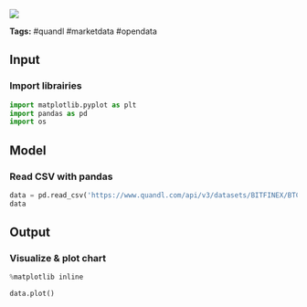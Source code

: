 <a href="https://app.naas.ai/user-redirect/naas/downloader?url=https://raw.githubusercontent.com/jupyter-naas/awesome-notebooks/master/Quandl/Quandl_Get_data_from_CSV.ipynb" target="_parent"><img src="https://naasai-public.s3.eu-west-3.amazonaws.com/open_in_naas.svg"/></a>

**Tags:** #quandl #marketdata #opendata

## Input

### Import librairies


```python
import matplotlib.pyplot as plt
import pandas as pd
import os 
```

## Model

### Read CSV with pandas


```python
data = pd.read_csv('https://www.quandl.com/api/v3/datasets/BITFINEX/BTCUSD.csv?api_key=bxrSXWimkiknuCcV71uL')
data
```

## Output

### Visualize & plot chart


```python
%matplotlib inline
```


```python
data.plot()
```
